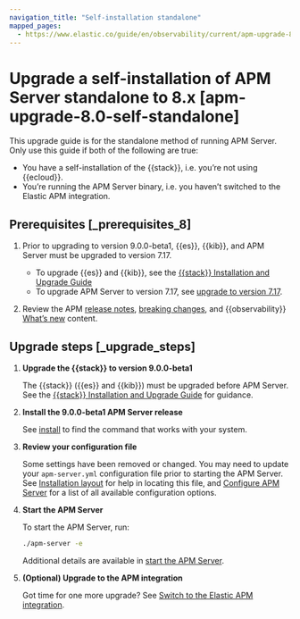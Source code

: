```yaml
---
navigation_title: "Self-installation standalone"
mapped_pages:
  - https://www.elastic.co/guide/en/observability/current/apm-upgrade-8.0-self-standalone.html
---
```




# Upgrade a self-installation of APM Server standalone to 8.x [apm-upgrade-8.0-self-standalone]


This upgrade guide is for the standalone method of running APM Server. Only use this guide if both of the following are true:

* You have a self-installation of the {{stack}}, i.e. you’re not using {{ecloud}}.
* You’re running the APM Server binary, i.e. you haven’t switched to the Elastic APM integration.


## Prerequisites [_prerequisites_8]

1. Prior to upgrading to version 9.0.0-beta1, {{es}}, {{kib}}, and APM Server must be upgraded to version 7.17.

    * To upgrade {{es}} and {{kib}}, see the [{{stack}} Installation and Upgrade Guide](https://www.elastic.co/guide/en/elastic-stack/7.17/upgrading-elastic-stack.html)
    * To upgrade APM Server to version 7.17, see [upgrade to version 7.17](https://www.elastic.co/guide/en/apm/guide/7.17/upgrading-to-717.html).

2. Review the APM [release notes](docs-content://docs/release-notes/apm.md), [breaking changes](docs-content://docs/release-notes/breaking-changes/elastic-apm.md), and {{observability}} [What’s new](docs-content://docs/release-notes/breaking-changes/elastic-observability.md) content.


## Upgrade steps [_upgrade_steps]

1. **Upgrade the {{stack}} to version 9.0.0-beta1**

    The {{stack}} ({{es}} and {{kib}}) must be upgraded before APM Server. See the [{{stack}} Installation and Upgrade Guide](../../../deploy-manage/upgrade/deployment-or-cluster.md) for guidance.

2. **Install the 9.0.0-beta1 APM Server release**

    See [install](apm-server-binary.md#apm-installing) to find the command that works with your system.

3. **Review your configuration file**

    Some settings have been removed or changed. You may need to update your `apm-server.yml` configuration file prior to starting the APM Server. See [Installation layout](installation-layout.md) for help in locating this file, and [Configure APM Server](configure-apm-server.md) for a list of all available configuration options.

4. **Start the APM Server**

    To start the APM Server, run:

    ```bash
    ./apm-server -e
    ```

    Additional details are available in [start the APM Server](apm-server-binary.md#apm-server-starting).

5. **(Optional) Upgrade to the APM integration**

    Got time for one more upgrade? See [Switch to the Elastic APM integration](switch-to-elastic-apm-integration.md).
